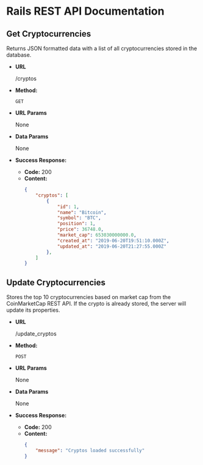 # Rails REST API Documentation

## **Get Cryptocurrencies**

Returns JSON formatted data with a list of all cryptocurrencies stored in the database.

-   **URL**

    /cryptos

-   **Method:**

    `GET`

-   **URL Params**

    None

-   **Data Params**

    None

-   **Success Response:**

    -   **Code:** 200
    -   **Content:**
        ```json
        {
            "cryptos": [
                {
                    "id": 1,
                    "name": "Bitcoin",
                    "symbol": "BTC",
                    "position": 1,
                    "price": 36748.0,
                    "market_cap": 653030000000.0,
                    "created_at": "2019-06-20T19:51:10.000Z",
                    "updated_at": "2019-06-20T21:27:55.000Z"
                },
            ]
        }
        ```

## **Update Cryptocurrencies**

Stores the top 10 cryptocurrencies based on market cap from the CoinMarketCap REST API. If the crypto is already stored, the server will update its properties.

-   **URL**

    /update_cryptos

-   **Method:**

    `POST`

-   **URL Params**

    None

-   **Data Params**

    None

-   **Success Response:**

    -   **Code:** 200
    -   **Content:**
        ```json
        {
            "message": "Cryptos loaded successfully"
        }
        ```
